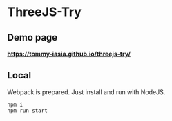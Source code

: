 # ThreeJS-Try

## Demo page

**https://tommy-iasia.github.io/threejs-try/**

## Local

Webpack is prepared. Just install and run with NodeJS.

```
npm i
npm run start
```
